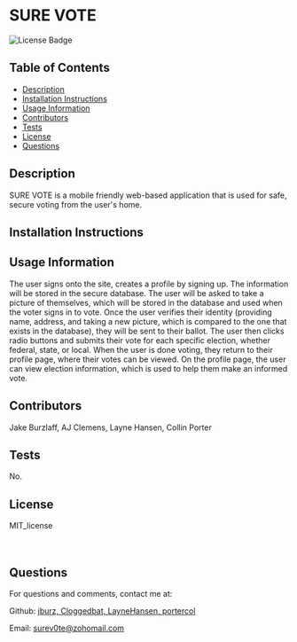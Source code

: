 # SURE VOTE

![License Badge](https://img.shields.io/badge/License-MIT_license-brightgreen)

## Table of Contents
* [Description](#description)
* [Installation Instructions](#installation)
* [Usage Information](#usage)
* [Contributors](#contributor)
* [Tests](#tests)
* [License](#license)
* [Questions](#questions)

## Description
SURE VOTE is a mobile friendly web-based application that is used for safe, secure voting from the user's home. 

## Installation Instructions


## Usage Information
The user signs onto the site, creates a profile by signing up. The information will be stored in the secure database. The user will be asked to take a picture of themselves, which will be stored in the database and used when the voter signs in to vote. Once the user verifies their identity (providing name, address, and taking a new picture, which is compared to the one that exists in the database), they will be sent to their ballot. The user then clicks radio buttons and submits their vote for each specific election, whether federal, state, or local. When the user is done voting, they return to their profile page, where their votes can be viewed. On the profile page, the user can view election information, which is used to help them make an informed vote. 

## Contributors
Jake Burzlaff, AJ Clemens, Layne Hansen, Collin Porter

## Tests 
No.

## License
MIT_license
<br><br>
<br>

## Questions

For questions and comments, contact me at:

Github: [jburz, Cloggedbat, LayneHansen, portercol](https://github.com/LayneHansen)

Email: surev0te@zohomail.com